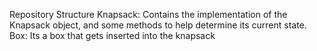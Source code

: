 Repository Structure
Knapsack: Contains the implementation of the Knapsack object, and some methods to help determine its current state.
Box: Its a box that gets inserted into the knapsack

